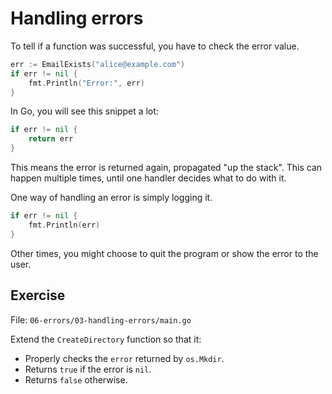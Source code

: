 # Handling errors

To tell if a function was successful, you have to check the error value.

```go
err := EmailExists("alice@example.com")
if err != nil {
	fmt.Println("Error:", err)
}
```

In Go, you will see this snippet a lot:

```go
if err != nil {
	return err
}
```

This means the error is returned again, propagated "up the stack".
This can happen multiple times, until one handler decides what to do with it.

One way of handling an error is simply logging it.

```go
if err != nil {
	fmt.Println(err)
}
```

Other times, you might choose to quit the program or show the error to the user.

## Exercise

File: `06-errors/03-handling-errors/main.go`

Extend the `CreateDirectory` function so that it:

* Properly checks the `error` returned by `os.Mkdir`.
* Returns `true` if the error is `nil`.
* Returns `false` otherwise.